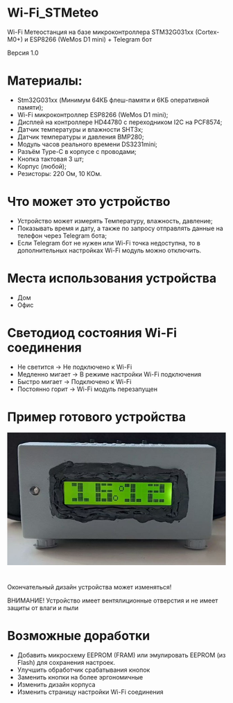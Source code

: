 # Wi-Fi_STMeteo
  Wi-Fi Метеостанция на базе микроконтроллера STM32G031xx (Cortex-M0+) и ESP8266 (WeMos D1 mini) + Telegram бот
  
  Версия 1.0
# Материалы:
  - Stm32G031xx (Минимум 64КБ флеш-памяти и 6КБ оперативной памяти);
  - Wi-Fi микроконтроллер ESP8266 (WeMos D1 mini);
  - Дисплей на контроллере HD44780 с переходником I2C на PCF8574;
  - Датчик температуры и влажности SHT3x;
  - Датчик температуры и давления BMP280;
  - Модуль часов реального времени DS3231mini;
  - Разъём Type-C в корпусе с проводами;
  - Кнопка тактовая 3 шт;
  - Корпус (любой);
  - Резисторы: 220 Ом, 10 КОм.
# Что может это устройство
  - Устройство может измерять Температуру, влажность, давление;
  - Показывать время и дату, а также по запросу отправлять данные на телефон через Telegram бота;
  - Если Telegram бот не нужен или Wi-Fi точка недоступна, то в дополнительных настройках Wi-Fi модуль можно отключить.
# Места использования устройства
  - Дом
  - Офис
# Светодиод состояния Wi-Fi соединения
  - Не светится     -> Не подключено к Wi-Fi
  - Медленно мигает -> В режиме настройки Wi-Fi подключения
  - Быстро мигает   -> Подключено к Wi-Fi
  - Постоянно горит -> Wi-Fi модуль перезапущен
# Пример готового устройства
![Sample by Morshu8800 ](https://github.com/Morshu8800/Wi-Fi_STMeteo/blob/main/Docs/Sample.jpg)

#
Окончательный дизайн устройства может изменяться!

ВНИМАНИЕ! Устройство имеет вентялиционные отверстия и не имеет защиты от влаги и пыли
#

# Возможные доработки
  - Добавить микросхему EEPROM (FRAM) или эмулировать EEPROM (из Flash) для сохранения настроек.
  - Улучшить обработчик срабатывания кнопок
  - Заменить кнопки на более эргономичные
  - Изменить дизайн корпуса
  - Изменить страницу настройки Wi-Fi соединения

